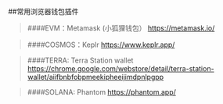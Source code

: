 ##常用浏览器钱包插件
>####EVM：Metamask (小狐狸钱包）
>https://metamask.io/

>####COSMOS：Keplr
>https://www.keplr.app/

>####TERRA: Terra Station wallet
>https://chrome.google.com/webstore/detail/terra-station-wallet/aiifbnbfobpmeekipheeijimdpnlpgpp

>####SOLANA: Phantom
>https://phantom.app/
